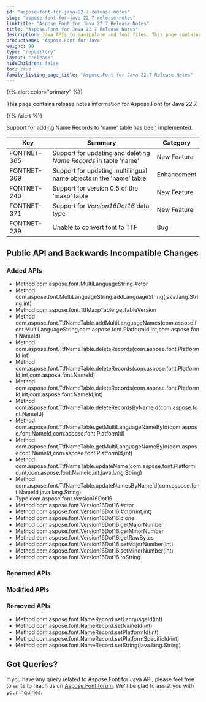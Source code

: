 ```yaml
---
id: "aspose-font-for-java-22-7-release-notes"
slug: "aspose-font-for-java-22-7-release-notes"
linktitle: "Aspose.Font for Java 22.7 Release Notes"
title: "Aspose.Font for Java 22.7 Release Notes"
description: Java APIs to manipulate and font files. This page contains new Aspose.Font for Java features, enhancement, and bug fixes in 2022, version 22.7.
productName: "Aspose.Font for Java"
weight: 99
type: "repository"
layout: "release"
hideChildren: false
toc: true
family_listing_page_title: "Aspose.Font for Java 22.7 Release Notes"
---
```


{{% alert color="primary" %}} 

This page contains release notes information for Aspose.Font for Java 22.7.

{{% /alert %}} 

Support for adding Name Records to 'name' table  has been implemented.

| Key | Summary | Category |
|---|---|---|
| FONTNET-365 | Support for updating and deleting *Name Records* in table 'name' | New Feature |
| FONTNET-369 | Support for updating multilingual name objects in the 'name' table | Enhancement |
| FONTNET-240 | Support for version 0.5 of the 'maxp' table | New Feature |
| FONTNET-371 | Support for *Version16Dot16* data type | New Feature |
| FONTNET-239 | Unable to convert font to TTF | Bug |
## Public API and Backwards Incompatible Changes

### Added APIs
 * Method  com.aspose.font.MultiLanguageString.#ctor
 * Method  com.aspose.font.MultiLanguageString.addLanguageString(java.lang.String,int)
 * Method  com.aspose.font.TtfMaxpTable.getTableVersion
 * Method  com.aspose.font.TtfNameTable.addMultiLanguageNames(com.aspose.font.MultiLanguageString,com.aspose.font.PlatformId,int,com.aspose.font.NameId)
 * Method  com.aspose.font.TtfNameTable.deleteRecords(com.aspose.font.PlatformId,int)
 * Method  com.aspose.font.TtfNameTable.deleteRecords(com.aspose.font.PlatformId,int,com.aspose.font.NameId)
 * Method  com.aspose.font.TtfNameTable.deleteRecords(com.aspose.font.PlatformId,int,com.aspose.font.NameId,int)
 * Method  com.aspose.font.TtfNameTable.deleteRecordsByNameId(com.aspose.font.NameId)
 * Method  com.aspose.font.TtfNameTable.getMultiLanguageNameById(com.aspose.font.NameId,com.aspose.font.PlatformId)
 * Method  com.aspose.font.TtfNameTable.getMultiLanguageNameById(com.aspose.font.NameId,com.aspose.font.PlatformId,int)
 * Method  com.aspose.font.TtfNameTable.updateName(com.aspose.font.PlatformId,int,com.aspose.font.NameId,int,java.lang.String)
 * Method  com.aspose.font.TtfNameTable.updateNamesByNameId(com.aspose.font.NameId,java.lang.String)
 * Type com.aspose.font.Version16Dot16
 * Method  com.aspose.font.Version16Dot16.#ctor
 * Method  com.aspose.font.Version16Dot16.#ctor(int,int)
 * Method  com.aspose.font.Version16Dot16.clone
 * Method  com.aspose.font.Version16Dot16.getMajorNumber
 * Method  com.aspose.font.Version16Dot16.getMinorNumber
 * Method  com.aspose.font.Version16Dot16.getRawBytes
 * Method  com.aspose.font.Version16Dot16.setMajorNumber(int)
 * Method  com.aspose.font.Version16Dot16.setMinorNumber(int)
 * Method  com.aspose.font.Version16Dot16.toString

### Renamed APIs
 
### Modified APIs

### Removed APIs
 * Method  com.aspose.font.NameRecord.setLanguageId(int)
 * Method  com.aspose.font.NameRecord.setNameId(int)
 * Method  com.aspose.font.NameRecord.setPlatformId(int)
 * Method  com.aspose.font.NameRecord.setPlatformSpecificId(int)
 * Method  com.aspose.font.NameRecord.setString(java.lang.String)

## Got Queries?
If you have any query related to Aspose.Font for Java API, please feel free to write to reach us on [Aspose.Font forum](https://forum.aspose.com/c/font/). We'll be glad to assist you with your inquiries.
